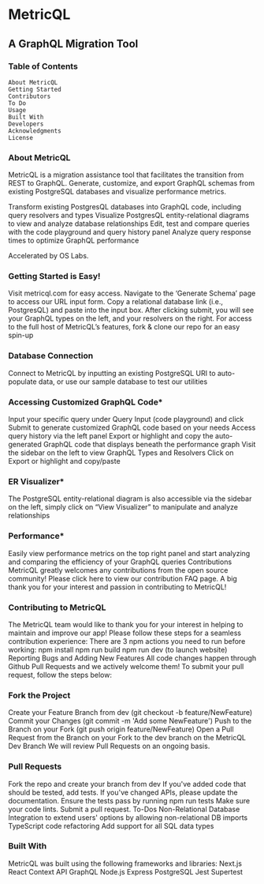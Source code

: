 # MetricQL
## A GraphQL Migration Tool

### Table of Contents

    About MetricQL
    Getting Started
    Contributors
    To Do
    Usage 
    Built With
    Developers
    Acknowledgments
    License


### About MetricQL
MetricQL is a migration assistance tool that facilitates the transition from REST to GraphQL. Generate, customize, and export GraphQL schemas from existing PostgreSQL databases and visualize performance metrics.

Transform existing PostgresQL databases into GraphQL code, including query resolvers and types
Visualize PostgresQL entity-relational diagrams to view and analyze database relationships 
Edit, test and compare queries with the code playground and query history panel
Analyze query response times to optimize GraphQL performance



Accelerated by OS Labs. 

### Getting Started is Easy!


Visit metricql.com for easy access. Navigate to the ‘Generate Schema’ page to access our URL input form. Copy a relational database link (i.e., PostgresQL) and paste into the input box. After clicking submit, you will see your GraphQL types on the left, and your resolvers on the right. For access to the full host of MetricQL’s features, fork & clone our repo for an easy spin-up


### Database Connection

Connect to MetricQL by inputting an existing PostgreSQL URI to auto-populate data, or use our sample database to test our utilities

### Accessing Customized GraphQL Code*

Input your specific query under Query Input (code playground) and click Submit to generate customized GraphQL code based on your needs
Access query history via the left panel 
Export or highlight and copy the auto-generated GraphQL code that displays beneath the performance graph
Visit the sidebar on the left to view GraphQL Types and Resolvers
Click on Export or highlight and copy/paste

### ER Visualizer*

The PostgreSQL entity-relational diagram is also accessible via the sidebar on the left, simply click on “View Visualizer” to manipulate and analyze relationships

### Performance*

Easily view performance metrics on the top right panel and start analyzing and comparing the efficiency of your GraphQL queries 
Contributions
MetricQL greatly welcomes any contributions from the open source community! Please click here to view our contribution FAQ page. A big thank you for your interest and passion in contributing to MetricQL!


### Contributing to MetricQL

The MetricQL team would like to thank you for your interest in helping to maintain and improve our app!
Please follow these steps for a seamless contribution experience:
There are 3 npm actions you need to run before working:
npm install
npm run build
npm run dev (to launch website) 
Reporting Bugs and Adding New Features
All code changes happen through Github Pull Requests and we actively welcome them! To submit your pull request, follow the steps below:


### Fork the Project

Create your Feature Branch from dev (git checkout -b feature/NewFeature)
Commit your Changes (git commit -m 'Add some NewFeature')
Push to the Branch on your Fork (git push origin feature/NewFeature)
Open a Pull Request from the Branch on your Fork to the dev branch on the MetricQL Dev Branch
We will review Pull Requests on an ongoing basis. 

### Pull Requests

Fork the repo and create your branch from dev
If you've added code that should be tested, add tests.
If you've changed APIs, please update the documentation.
Ensure the tests pass by running npm run tests
Make sure your code lints.
Submit a pull request.
To-Dos
Non-Relational Database Integration to extend users' options by allowing non-relational DB imports
TypeScript code refactoring
Add support for all SQL data types

### Built With

MetricQL was built using the following frameworks and libraries:
    Next.js
    React
    Context API
    GraphQL
    Node.js
    Express
    PostgreSQL
    Jest
    Supertest
